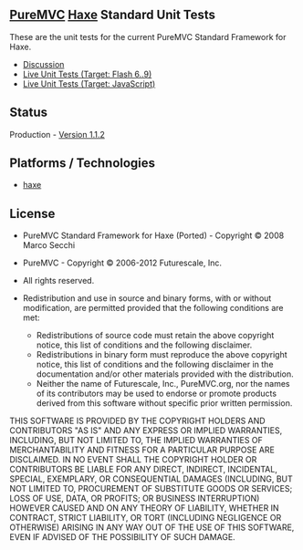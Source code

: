 ## [PureMVC](http://puremvc.github.com/) [Haxe](https://github.com/PureMVC/puremvc-haxe-standard-framework/wiki) Standard Unit Tests
These are the unit tests for the current PureMVC Standard Framework for Haxe.

* [Discussion](http://forums.puremvc.org/index.php?topic=2047.0)
* [Live Unit Tests (Target: Flash 6..9)](http://puremvc.org/pages/demos/Haxe/UnitTests/indexFl.html)
* [Live Unit Tests (Target: JavaScript)](http://puremvc.org/pages/demos/Haxe/UnitTests/indexJs.html)

## Status
Production - [Version 1.1.2](https://github.com/PureMVC/puremvc-haxe-standard-unittests/blob/master/VERSION)

## Platforms / Technologies
* [haxe](http://en.wikipedia.org/wiki/haxe)

## License
* PureMVC Standard Framework for Haxe (Ported) - Copyright © 2008 Marco Secchi
* PureMVC - Copyright © 2006-2012 Futurescale, Inc.
* All rights reserved.

* Redistribution and use in source and binary forms, with or without modification, are permitted provided that the following conditions are met:

  * Redistributions of source code must retain the above copyright notice, this list of conditions and the following disclaimer.
  * Redistributions in binary form must reproduce the above copyright notice, this list of conditions and the following disclaimer in the documentation and/or other materials provided with the distribution.
  * Neither the name of Futurescale, Inc., PureMVC.org, nor the names of its contributors may be used to endorse or promote products derived from this software without specific prior written permission.

THIS SOFTWARE IS PROVIDED BY THE COPYRIGHT HOLDERS AND CONTRIBUTORS "AS IS" AND ANY EXPRESS OR IMPLIED WARRANTIES, INCLUDING, BUT NOT LIMITED TO, THE IMPLIED WARRANTIES OF MERCHANTABILITY AND FITNESS FOR A PARTICULAR PURPOSE ARE DISCLAIMED. IN NO EVENT SHALL THE COPYRIGHT HOLDER OR CONTRIBUTORS BE LIABLE FOR ANY DIRECT, INDIRECT, INCIDENTAL, SPECIAL, EXEMPLARY, OR CONSEQUENTIAL DAMAGES (INCLUDING, BUT NOT LIMITED TO, PROCUREMENT OF SUBSTITUTE GOODS OR SERVICES; LOSS OF USE, DATA, OR PROFITS; OR BUSINESS INTERRUPTION) HOWEVER CAUSED AND ON ANY THEORY OF LIABILITY, WHETHER IN CONTRACT, STRICT LIABILITY, OR TORT (INCLUDING NEGLIGENCE OR OTHERWISE) ARISING IN ANY WAY OUT OF THE USE OF THIS SOFTWARE, EVEN IF ADVISED OF THE POSSIBILITY OF SUCH DAMAGE.
